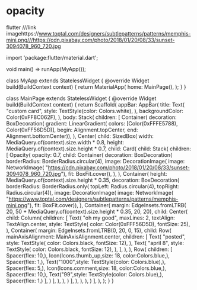 # opacity
flutter
///link imagehttps://www.toptal.com/designers/subtlepatterns/patterns/memphis-mini.png///https://cdn.pixabay.com/photo/2018/01/20/08/33/sunset-3094078_960_720.jpg


import 'package:flutter/material.dart';

void main() => runApp(MyApp());

class MyApp extends StatelessWidget {
  @override
  Widget build(BuildContext context) {
    return MaterialApp(
      home: MainPage(),
    );
  }
}

class MainPage extends StatelessWidget {
  @override
  Widget build(BuildContext context) {
    return Scaffold(
      appBar: AppBar(
        title: Text(
          "custom card",
          style: TextStyle(color: Colors.white),
        ),
        backgroundColor: Color(0xFF8C062F),
      ),
      body: Stack(
        children: <Widget>[
          Container(
            decoration: BoxDecoration(
                gradient: LinearGradient(
                    colors: [Color(0xFFFE5788), Color(0xFF56D5D)],
                    begin: Alignment.topCenter,
                    end: Alignment.bottomCenter)),
          ),
          Center(
            child: SizedBox(
              width: MediaQuery.of(context).size.width * 0.8,
              height: MediaQuery.of(context).size.height * 0.7,
              child: Card(
                child: Stack(
                  children: <Widget>[
                    Opacity(
                      opacity: 0.7,
                      child: Container(
                        decoration: BoxDecoration(
                            borderRadius: BorderRadius.circular(4),
                            image: DecorationImage(
                                image: NetworkImage(
                                    "https://cdn.pixabay.com/photo/2018/01/20/08/33/sunset-3094078_960_720.jpg"),
                                fit: BoxFit.cover)),
                      ),
                    ),
                    Container(
                      height: MediaQuery.of(context).size.height * 0.35,
                      decoration: BoxDecoration(
                          borderRadius: BorderRadius.only(
                              topLeft: Radius.circular(4),
                              topRight: Radius.circular(4)),
                          image: DecorationImage(
                              image: NetworkImage(
                                  "https://www.toptal.com/designers/subtlepatterns/patterns/memphis-mini.png"),
                              fit: BoxFit.cover)),
                    ),
                    Container(
                      margin: EdgeInsets.fromLTRB(
                          20,
                          50 + MediaQuery.of(context).size.height * 0.35,
                          20,
                          20),
                      child: Center(
                        child: Column(
                          children: <Widget>[
                            Text(
                              "oh my good",
                              maxLines: 2,
                              textAlign: TextAlign.center,
                              style: TextStyle(
                                  color: Color(0xFFF56D5D), fontSize: 25),
                            ),
                            Container(
                              margin: EdgeInsets.fromLTRB(0, 20, 0, 15),
                              child: Row(
                                mainAxisAlignment: MainAxisAlignment.center,
                                children: <Widget>[
                                  Text(
                                    "posted",
                                    style: TextStyle(
                                        color: Colors.black, fontSize: 12),
                                  ),
                                  Text(
                                    "april 8",
                                    style: TextStyle(
                                        color: Colors.black, fontSize: 12),
                                  ),
                                ],
                              ),
                            ),
                            Row(
                              children: <Widget>[
                                Spacer(flex: 10,),
                                Icon(Icons.thumb_up,size: 18, color:Colors.blue,),
                                Spacer(flex: 1,),
                                Text("1000",style: TextStyle(color: Colors.blue),),
                                Spacer(flex: 5,),
                                 Icon(Icons.comment,size: 18, color:Colors.blue,),
                                Spacer(flex: 10,),
                                Text("99",style: TextStyle(color: Colors.blue),),
                                Spacer(flex: 1,)
                              ],
                            )
                          ],
                        ),
                      ),
                    )
                  ],
                ),
              ),
            ),
          )
        ],
      ),
    );
  }
}

